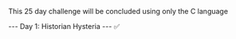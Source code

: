 This 25 day challenge will be concluded using only the C language

--- Day 1: Historian Hysteria --- ✅





